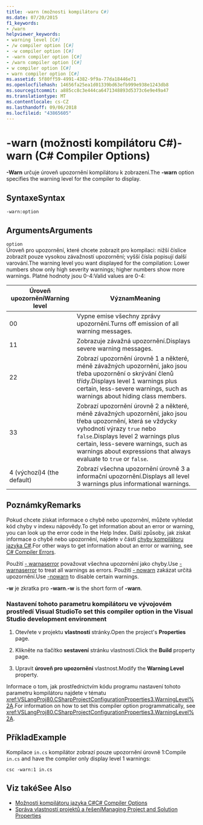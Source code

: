 ```yaml
---
title: -warn (možnosti kompilátoru C#)
ms.date: 07/20/2015
f1_keywords:
- /warn
helpviewer_keywords:
- warning level [C#]
- /w compiler option [C#]
- -w compiler option [C#]
- -warn compiler option [C#]
- /warn compiler option [C#]
- w compiler option [C#]
- warn compiler option [C#]
ms.assetid: 5f80ff59-4991-4382-9f9a-77da18446e71
ms.openlocfilehash: 14656fa25ea1d01339bd63efb999e938e1243db8
ms.sourcegitcommit: a885cc8c3e444ca6471348893d5373c6e9e49a47
ms.translationtype: MT
ms.contentlocale: cs-CZ
ms.lasthandoff: 09/06/2018
ms.locfileid: "43865605"
---
```

# <a name="-warn-c-compiler-options"></a><span data-ttu-id="c8191-102">-warn (možnosti kompilátoru C#)</span><span class="sxs-lookup"><span data-stu-id="c8191-102">-warn (C# Compiler Options)</span></span>
<span data-ttu-id="c8191-103">**-Warn** určuje úroveň upozornění kompilátoru k zobrazení.</span><span class="sxs-lookup"><span data-stu-id="c8191-103">The **-warn** option specifies the warning level for the compiler to display.</span></span>  
  
## <a name="syntax"></a><span data-ttu-id="c8191-104">Syntaxe</span><span class="sxs-lookup"><span data-stu-id="c8191-104">Syntax</span></span>  
  
```console  
-warn:option  
```  
  
## <a name="arguments"></a><span data-ttu-id="c8191-105">Arguments</span><span class="sxs-lookup"><span data-stu-id="c8191-105">Arguments</span></span>  
 `option`  
 <span data-ttu-id="c8191-106">Úroveň pro upozornění, které chcete zobrazit pro kompilaci: nižší číslice zobrazit pouze vysokou závažností upozornění; vyšší čísla popisují další varování.</span><span class="sxs-lookup"><span data-stu-id="c8191-106">The warning level you want displayed for the compilation: Lower numbers show only high severity warnings; higher numbers show more warnings.</span></span> <span data-ttu-id="c8191-107">Platné hodnoty jsou 0-4:</span><span class="sxs-lookup"><span data-stu-id="c8191-107">Valid values are 0-4:</span></span>  
  
|<span data-ttu-id="c8191-108">Úroveň upozornění</span><span class="sxs-lookup"><span data-stu-id="c8191-108">Warning level</span></span>|<span data-ttu-id="c8191-109">Význam</span><span class="sxs-lookup"><span data-stu-id="c8191-109">Meaning</span></span>|  
|-------------------|-------------|  
|<span data-ttu-id="c8191-110">0</span><span class="sxs-lookup"><span data-stu-id="c8191-110">0</span></span>|<span data-ttu-id="c8191-111">Vypne emise všechny zprávy upozornění.</span><span class="sxs-lookup"><span data-stu-id="c8191-111">Turns off emission of all warning messages.</span></span>|  
|<span data-ttu-id="c8191-112">1</span><span class="sxs-lookup"><span data-stu-id="c8191-112">1</span></span>|<span data-ttu-id="c8191-113">Zobrazuje závažná upozornění.</span><span class="sxs-lookup"><span data-stu-id="c8191-113">Displays severe warning messages.</span></span>|  
|<span data-ttu-id="c8191-114">2</span><span class="sxs-lookup"><span data-stu-id="c8191-114">2</span></span>|<span data-ttu-id="c8191-115">Zobrazí upozornění úrovně 1 a některé, méně závažných upozornění, jako jsou třeba upozornění o skrývání členů třídy.</span><span class="sxs-lookup"><span data-stu-id="c8191-115">Displays level 1 warnings plus certain, less-severe warnings, such as warnings about hiding class members.</span></span>|  
|<span data-ttu-id="c8191-116">3</span><span class="sxs-lookup"><span data-stu-id="c8191-116">3</span></span>|<span data-ttu-id="c8191-117">Zobrazí upozornění úrovně 2 a některé, méně závažných upozornění, jako jsou třeba upozornění, která se vždycky vyhodnotí výrazy `true` nebo `false`.</span><span class="sxs-lookup"><span data-stu-id="c8191-117">Displays level 2 warnings plus certain, less-severe warnings, such as warnings about expressions that always evaluate to `true` or `false`.</span></span>|  
|<span data-ttu-id="c8191-118">4 (výchozí)</span><span class="sxs-lookup"><span data-stu-id="c8191-118">4 (the default)</span></span>|<span data-ttu-id="c8191-119">Zobrazí všechna upozornění úrovně 3 a informační upozornění.</span><span class="sxs-lookup"><span data-stu-id="c8191-119">Displays all level 3 warnings plus informational warnings.</span></span>|  
  
## <a name="remarks"></a><span data-ttu-id="c8191-120">Poznámky</span><span class="sxs-lookup"><span data-stu-id="c8191-120">Remarks</span></span>  
 <span data-ttu-id="c8191-121">Pokud chcete získat informace o chybě nebo upozornění, můžete vyhledat kód chyby v indexu nápovědy.</span><span class="sxs-lookup"><span data-stu-id="c8191-121">To get information about an error or warning, you can look up the error code in the Help Index.</span></span> <span data-ttu-id="c8191-122">Další způsoby, jak získat informace o chybě nebo upozornění, najdete v části [chyby kompilátoru jazyka C#](../../../csharp/language-reference/compiler-messages/index.md).</span><span class="sxs-lookup"><span data-stu-id="c8191-122">For other ways to get information about an error or warning, see [C# Compiler Errors](../../../csharp/language-reference/compiler-messages/index.md).</span></span>  
  
 <span data-ttu-id="c8191-123">Použití [- warnaserror](../../../csharp/language-reference/compiler-options/warnaserror-compiler-option.md) považovat všechna upozornění jako chyby.</span><span class="sxs-lookup"><span data-stu-id="c8191-123">Use [-warnaserror](../../../csharp/language-reference/compiler-options/warnaserror-compiler-option.md) to treat all warnings as errors.</span></span> <span data-ttu-id="c8191-124">Použití [- nowarn](../../../csharp/language-reference/compiler-options/nowarn-compiler-option.md) zakázat určitá upozornění.</span><span class="sxs-lookup"><span data-stu-id="c8191-124">Use [-nowarn](../../../csharp/language-reference/compiler-options/nowarn-compiler-option.md) to disable certain warnings.</span></span>  
  
 <span data-ttu-id="c8191-125">**-w** je zkratka pro **-warn**.</span><span class="sxs-lookup"><span data-stu-id="c8191-125">**-w** is the short form of **-warn**.</span></span>  
  
### <a name="to-set-this-compiler-option-in-the-visual-studio-development-environment"></a><span data-ttu-id="c8191-126">Nastavení tohoto parametru kompilátoru ve vývojovém prostředí Visual Studio</span><span class="sxs-lookup"><span data-stu-id="c8191-126">To set this compiler option in the Visual Studio development environment</span></span>  
  
1.  <span data-ttu-id="c8191-127">Otevřete v projektu **vlastnosti** stránky.</span><span class="sxs-lookup"><span data-stu-id="c8191-127">Open the project's **Properties** page.</span></span>  
  
2.  <span data-ttu-id="c8191-128">Klikněte na tlačítko **sestavení** stránku vlastností.</span><span class="sxs-lookup"><span data-stu-id="c8191-128">Click the **Build** property page.</span></span>  
  
3.  <span data-ttu-id="c8191-129">Upravit **úroveň pro upozornění** vlastnost.</span><span class="sxs-lookup"><span data-stu-id="c8191-129">Modify the **Warning Level** property.</span></span>  
  
 <span data-ttu-id="c8191-130">Informace o tom, jak prostřednictvím kódu programu nastavení tohoto parametru kompilátoru najdete v tématu <xref:VSLangProj80.CSharpProjectConfigurationProperties3.WarningLevel%2A>.</span><span class="sxs-lookup"><span data-stu-id="c8191-130">For information on how to set this compiler option programmatically, see <xref:VSLangProj80.CSharpProjectConfigurationProperties3.WarningLevel%2A>.</span></span>  
  
## <a name="example"></a><span data-ttu-id="c8191-131">Příklad</span><span class="sxs-lookup"><span data-stu-id="c8191-131">Example</span></span>  
 <span data-ttu-id="c8191-132">Kompilace `in.cs` kompilátor zobrazí pouze upozornění úrovně 1:</span><span class="sxs-lookup"><span data-stu-id="c8191-132">Compile `in.cs` and have the compiler only display level 1 warnings:</span></span>  
  
```console  
csc -warn:1 in.cs  
```  
  
## <a name="see-also"></a><span data-ttu-id="c8191-133">Viz také</span><span class="sxs-lookup"><span data-stu-id="c8191-133">See Also</span></span>  

- [<span data-ttu-id="c8191-134">Možnosti kompilátoru jazyka C#</span><span class="sxs-lookup"><span data-stu-id="c8191-134">C# Compiler Options</span></span>](../../../csharp/language-reference/compiler-options/index.md)  
- [<span data-ttu-id="c8191-135">Správa vlastností projektů a řešení</span><span class="sxs-lookup"><span data-stu-id="c8191-135">Managing Project and Solution Properties</span></span>](/visualstudio/ide/managing-project-and-solution-properties)

